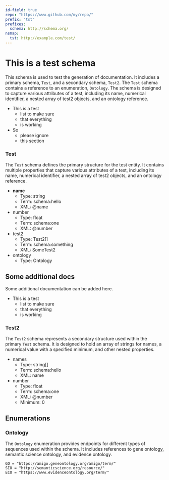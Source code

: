 ```yaml
---
id-field: true
repo: "https://www.github.com/my/repo/"
prefix: "tst"
prefixes:
  schema: http://schema.org/
nsmap:
  tst: http://example.com/test/
---
```


# This is a test schema

This schema is used to test the generation of documentation. It includes a primary schema, `Test`, and a secondary schema, `Test2`. The `Test` schema contains a reference to an enumeration, `Ontology`. The schema is designed to capture various attributes of a test, including its name, numerical identifier, a nested array of test2 objects, and an ontology reference.

- This is a test
  - list to make sure
  - that everything
  - is working
- So
  - please ignore
  - this section

### Test

The `Test` schema defines the primary structure for the test entity. It contains multiple properties that capture various attributes of a test, including its name, numerical identifier, a nested array of test2 objects, and an ontology reference.

- __name__
  - Type: string
  - Term: schema:hello
  - XML: @name
- number
  - Type: float
  - Term: schema:one
  - XML: @number
- test2
  - Type: Test2[]
  - Term: schema:something
  - XML: SomeTest2
- ontology
  - Type: Ontology

## Some additional docs

Some additional documentation can be added here.

- This is a test
  - list to make sure
  - that everything
  - is working

### Test2

The `Test2` schema represents a secondary structure used within the primary `Test` schema. It is designed to hold an array of strings for names, a numerical value with a specified minimum, and other nested properties.

- names
  - Type: string[]
  - Term: schema:hello
  - XML: name
- number
  - Type: float
  - Term: schema:one
  - XML: @number
  - Minimum: 0

## Enumerations

### Ontology

The `Ontology` enumeration provides endpoints for different types of sequences used within the schema. It includes references to gene ontology, semantic science ontology, and evidence ontology.

```
GO = "https://amigo.geneontology.org/amigo/term/"
SIO = "http://semanticscience.org/resource/"
ECO = "https://www.evidenceontology.org/term/"
```
